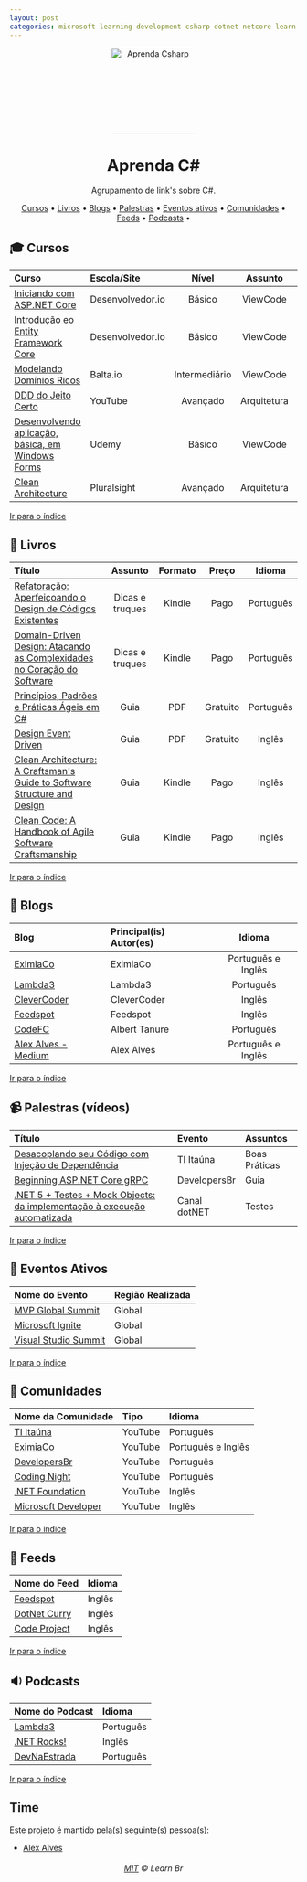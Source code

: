 ```yaml
---
layout: post
categories: microsoft learning development csharp dotnet netcore learn-to-code dotnet-core learn asp-net-core asp-net csharp-code csharp-core ms
---
```

<p align="center">
	<img width="150px" src="https://raw.githubusercontent.com/learnbr/csharp/master/csharp-logo.png" alt="Aprenda Csharp" style="max-width:100%;">
</p>

<h1 align="center">Aprenda C#</h1>

<p align="center">Agrupamento de link's sobre C#.</p>


<a id="user-content-Índice" class="anchor" href="#Índice" aria-hidden="true"></a>
<p align="center">
	<a href="#mortar_board-cursos">Cursos</a> •
	<a href="#book-livros">Livros</a> •
	<a href="#newspaper-blogs">Blogs</a> •
	<a href="#video_camera-palestras-v%C3%ADdeos">Palestras</a> •
	<a href="#eventos-ativos">Eventos ativos</a> •
	<a href="#speech_balloon-comunidades">Comunidades</a> •
	<a href="#paperclip-feeds">Feeds</a> •
	<a href="#sound-podcasts">Podcasts</a> •
</p>

## :mortar_board: Cursos

Curso | Escola/Site | Nível | Assunto | Pago/Gratuito
:-- | :-- | :--: | :--: | :--:
[Iniciando com ASP.NET Core](https://desenvolvedor.io/curso-online-iniciando-com-asp-net-core)|Desenvolvedor.io|Básico|ViewCode|Gratuito
[Introdução eo Entity Framework Core](https://desenvolvedor.io/curso-online-introducao-entity-framework-core)|Desenvolvedor.io|Básico|ViewCode|Gratuito
[Modelando Domínios Ricos](https://desenvolvedor.io/curso-online-iniciando-com-asp-net-core)|Balta.io|Intermediário|ViewCode|Gratuito
[DDD do Jeito Certo](https://www.youtube.com/watch?v=2X9Q97u4tUg&list=PLkpjQs-GfEMN8CHp7tIQqg6JFowrIX9ve)|YouTube|Avançado|Arquitetura|Gratuito
[Desenvolvendo aplicação, básica, em Windows Forms](https://www.udemy.com/course/desenvolvendo-aplicacao-basica-em-windows-forms/learn/lecture/13273426#overview)|Udemy|Básico|ViewCode|Pago
[Clean Architecture](https://app.pluralsight.com/library/courses/clean-architecture-patterns-practices-principles/table-of-contents)|Pluralsight|Avançado|Arquitetura|Pago



[Ir para o índice](#Índice)

## :book: Livros

Título | Assunto | Formato | Preço | Idioma
:-- | :--: | :--: | :--: | :--:
[Refatoração: Aperfeiçoando o Design de Códigos Existentes](https://www.amazon.com.br/Refatora%C3%A7%C3%A3o-Aperfei%C3%A7oando-Design-C%C3%B3digos-Existentes/dp/8575227246/ref=sr_1_1?__mk_pt_BR=%C3%85M%C3%85%C5%BD%C3%95%C3%91&crid=21U40Q7T51FBK&dchild=1&keywords=martin+fowler&qid=1615224452&s=books&sprefix=martin%2Cstripbooks%2C285&sr=1-1)|Dicas e truques|Kindle|Pago|Português|
[Domain-Driven Design: Atacando as Complexidades no Coração do Software](https://www.amazon.com.br/Domain-Driven-Design-Eric-Evans/dp/8550800651/ref=sr_1_3?__mk_pt_BR=%C3%85M%C3%85%C5%BD%C3%95%C3%91&crid=21U40Q7T51FBK&dchild=1&keywords=martin+fowler&qid=1615224452&s=books&sprefix=martin%2Cstripbooks%2C285&sr=1-3)|Dicas e truques|Kindle|Pago|Português|
[Princípios, Padrões e Práticas Ágeis em C#](https://drive.google.com/file/d/1pQs4Kj_l1yAcqTtqcTunbL1zfK6UFuI8/view?usp=sharing)|Guia|PDF|Gratuito|Português|
[Design Event Driven](https://drive.google.com/file/d/1GA7RyX1NeMOT7oshkn3Jfw5c4In-fqz7/view?usp=sharing)|Guia|PDF|Gratuito|Inglês|
[Clean Architecture: A Craftsman's Guide to Software Structure and Design](https://www.amazon.com.br/Clean-Architecture-Craftsmans-Software-Structure/dp/0134494164/ref=sr_1_10?__mk_pt_BR=%C3%85M%C3%85%C5%BD%C3%95%C3%91&crid=21U40Q7T51FBK&dchild=1&keywords=martin+fowler&qid=1615224768&refinements=p_n_feature_nine_browse-bin%3A8529758011&rnid=8529757011&s=books&sprefix=martin%2Cstripbooks%2C285&sr=1-10)|Guia|Kindle|Pago|Inglês|
[Clean Code: A Handbook of Agile Software Craftsmanship](https://www.amazon.com.br/Clean-Code-Handbook-Software-Craftsmanship/dp/0132350882/ref=sr_1_19?__mk_pt_BR=%C3%85M%C3%85%C5%BD%C3%95%C3%91&crid=21U40Q7T51FBK&dchild=1&keywords=martin+fowler&qid=1615224825&refinements=p_n_feature_nine_browse-bin%3A8529758011&rnid=8529757011&s=books&sprefix=martin%2Cstripbooks%2C285&sr=1-19)|Guia|Kindle|Pago|Inglês|



[Ir para o índice](#Índice)

## :newspaper: Blogs

Blog | Principal(is) Autor(es) | Idioma
:-- | :-- | :--:
[EximiaCo](https://www.eximiaco.tech/pt/)| EximiaCo | Português e Inglês
[Lambda3](https://www.lambda3.com.br/blog/) | Lambda3 | Português
[CleverCoder](https://clevercoder.net) | CleverCoder | Inglês
[Feedspot](https://www.feedspot.com)|Feedspot|Inglês
[CodeFC](https://codefc.com.br/)|Albert Tanure| Português
[Alex Alves - Medium](https://medium.com/@alexalvess)|Alex Alves|Português e Inglês

[Ir para o índice](#Índice)

## :video_camera: Palestras (vídeos)

Título | Evento | Assuntos
:-- | :-- | :--
[Desacoplando seu Código com Injeção de Dependência](https://www.youtube.com/watch?v=R4U49z60JU4)|TI Itaúna|Boas Práticas
[Beginning ASP.NET Core gRPC](https://www.youtube.com/watch?v=gtHQdon2ZO8)|DevelopersBr|Guia
[.NET 5 + Testes + Mock Objects: da implementação à execução automatizada](https://www.youtube.com/watch?v=InifTID-gVI)|Canal dotNET|Testes

[Ir para o índice](#Índice)



## :circus_tent: Eventos Ativos

Nome do Evento | Região Realizada
:-- | :--
[MVP Global Summit](https://mvp.microsoft.com/pt-br/Summit)| Global
[Microsoft Ignite](https://myignite.microsoft.com/)|Global
[Visual Studio Summit](https://vssummit.com.br/)|Global

[Ir para o índice](#Índice)

## :speech_balloon: Comunidades

Nome da Comunidade | Tipo | Idioma
:-- | :-- | :--
[TI Itaúna](https://www.youtube.com/channel/UCxNytSAAlhxaNsz7CP3qIaw)|YouTube|Português
[EximiaCo](https://www.youtube.com/channel/UCwX5b4ru7-vkcxrg-3ehbPA)|YouTube|Português e Inglês
[DevelopersBr](https://www.youtube.com/channel/UCGhSrtP0-1qq0XPbnMpi2kQ)|YouTube|Português
[Coding Night](https://www.youtube.com/channel/UCLoVnmvp0fYn-BCK7yKTxUQ)|YouTube|Português
[.NET Foundation](https://www.youtube.com/channel/UCiaZbznpWV1o-KLxj8zqR6A)|YouTube|Inglês
[Microsoft Developer](https://www.youtube.com/channel/UCsMica-v34Irf9KVTh6xx-g)|YouTube|Inglês

[Ir para o índice](#Índice)

## :paperclip: Feeds

Nome do Feed | Idioma
:-- | :--
[Feedspot](https://www.feedspot.com)|Inglês
[DotNet Curry](https://www.dotnetcurry.com)|Inglês
[Code Project](https://www.codeproject.com)|Inglês


[Ir para o índice](#Índice)

## :sound: Podcasts

Nome do Podcast | Idioma
:-- | :--
[Lambda3](https://www.lambda3.com.br/lambda3-podcast/)|Português
[.NET Rocks!](https://open.spotify.com/show/5tz9eGgXtNHmq3WVD3EwYx?si=xloBx_WQStO3GP-WNlZZxA)|Inglês
[DevNaEstrada](https://pca.st/7ilb)|Português

[Ir para o índice](#Índice)


## Time

Este projeto é mantido pela(s) seguinte(s) pessoa(s):

* [Alex Alves](https://github.com/alexalvess)


<h6 align="center">
	<a href="./MIT.md">MIT</a>
	©
	Learn Br
</h6>
